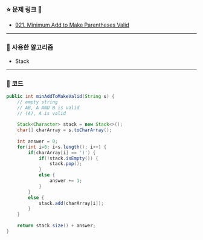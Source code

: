 ### :star: 문제 링크 :book:

- [921. Minimum Add to Make Parentheses Valid](https://leetcode.com/problems/minimum-add-to-make-parentheses-valid/)

---

### :star2: 사용한 알고리즘

- Stack

---

### :stars: 코드

``` java
public int minAddToMakeValid(String s) {
    // empty string
    // AB, A AND B is valid
    // (A), A is valid
    
    Stack<Character> stack = new Stack<>();
    char[] charArray = s.toCharArray();
    
    int answer = 0;
    for(int i=0; i<s.length(); i++) {
        if(charArray[i] == ')') {
            if(!stack.isEmpty()) {
                stack.pop();
            }
            else {
                answer += 1;
            }
        }
        else {
            stack.add(charArray[i]);
        }
    }
    
    return stack.size() + answer;
}
```